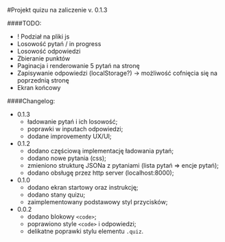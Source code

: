 #Projekt quizu na zaliczenie
v. 0.1.3

####TODO:
* ! Podział na pliki js
* Losowość pytań / in progress
* Losowość odpowiedzi
* Zbieranie punktów
* Paginacja i renderowanie 5 pytań na stronę
* Zapisywanie odpowiedzi (localStorage?) -> możliwość cofnięcia się na poprzednią stronę
* Ekran końcowy


####Changelog:
* 0.1.3
  * ładowanie pytań i ich losowość;
  * poprawki w inputach odpowiedzi;
  * dodane improvementy UX/UI;
* 0.1.2
  * dodano częściową implementację ładowania pytań;   
  * dodano nowe pytania (css);
  * zmieniono strukturę JSONa z pytaniami (lista pytań => encje pytań);
  * dodano obsługę przez http server (localhost:8000);
* 0.1.0
  * dodano ekran startowy oraz instrukcję;
  * dodano stany quizu;
  * zaimplementowany podstawowy styl przycisków;
* 0.0.2
  * dodano blokowy `<code>`;
  * poprawiono style `<code>` i odpowiedzi;
  * delikatne poprawki stylu elementu `.quiz`.
